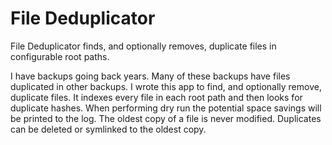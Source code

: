 # File Deduplicator

File Deduplicator finds, and optionally removes, duplicate files in configurable root paths.

I have backups going back years. Many of these backups have files duplicated in other backups. I
wrote this app to find, and optionally remove, duplicate files. It indexes every file in each root
path and then looks for duplicate hashes. When performing dry run the potential space savings will
be printed to the log. The oldest copy of a file is never modified. Duplicates can be deleted or
symlinked to the oldest copy.
